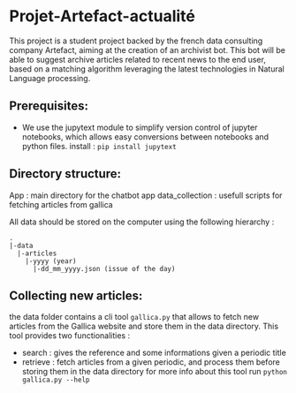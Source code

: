 # Projet-Artefact-actualité

This project is a student project backed by the french data consulting company Artefact, aiming at the creation of an
archivist bot. This bot will be able to suggest archive articles related to recent news to the end user, based on a
matching algorithm leveraging the latest technologies in Natural Language processing.

## Prerequisites: 
- We use the jupytext module to simplify version control of jupyter notebooks, which allows easy conversions between notebooks
and python files.
install : `pip install jupytext`

## Directory structure:

App : main directory for the chatbot app
data_collection : usefull scripts for fetching articles from gallica

All data should be stored on the computer using the following hierarchy : 

```
.
|-data
  |-articles
    |-yyyy (year)
      |-dd_mm_yyyy.json (issue of the day)

```

## Collecting new articles:

the data folder contains a cli tool `gallica.py` that allows to fetch new articles from the Gallica website and store them in 
the data directory. This tool provides two functionalities : 
- search : gives the reference and some informations given a periodic title
- retrieve : fetch articles from a given periodic, and process them before storing them in the data directory
for more info about this tool run `python gallica.py --help`